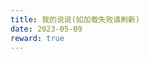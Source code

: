 ```yaml
---
title: 我的说说(如加载失败请刷新)
date: 2023-05-09
reward: true
---
```


<head>
  <!-- ... -->
  <script src="https://cdn.jsdelivr.net/gh/Uyoahz26/daodao@main/dist/qexo-dao.min.js"></script>
  <!-- ... -->
</head>
<body>
  <!-- ... -->
  <div id="qexoDaoDao"></div>
  <script>
    qexoDaodao?.init({
      el: "#qexoDaoDao",
      avatar: "https://cdn.jsdelivr.net/gh/ShengQiBaoZao/Image/info/user.png",
      name: "圣奇宝枣",
      title: "博主的碎碎念",
      limit: 7,
      useLoadingImg: false,
      baseURL: "https://bk.shengqibaozao.eu.org",
    }).then(function (){
      console.log("说说加载完成");
    })
  </script>
</body>
